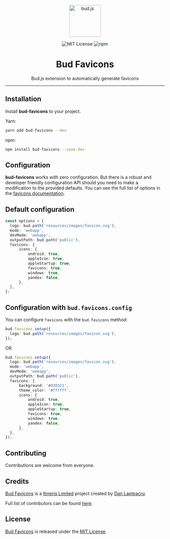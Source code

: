 <p align="center"><img src="https://cdn.roots.io/app/uploads/logo-bud.svg" height="100" alt="bud.js" /></p>

<p align="center">
  <img alt="MIT License" src="https://img.shields.io/github/license/itinerisltd/bud-favicons?color=%23525ddc&style=flat-square" />
  <img alt="npm" src="https://img.shields.io/npm/v/itinerisltd/bud-favicons.svg?color=%23525ddc&style=flat-square" />
</p>

<h1 align="center"><strong>Bud Favicons</strong></h1>

<p align="center">
  Bud.js extension to automatically generate favicons
</p>

---

## Installation

Install **bud-favicons** to your project.

Yarn:

```sh
yarn add bud-favicons --dev
```

npm:

```sh
npm install bud-favicons --save-dev
```

## Configuration

**bud-favicons** works with zero configuration. But there is a robust and developer friendly configuration API should you need to make a modification to the provided defaults.
You can see the full list of options in the [favicons documentation](https://github.com/itgalaxy/favicons#usage).

## Default configuration

```ts
const options = {
  logo: bud.path('resources/images/favicon.svg'),
  mode: 'webapp',
  devMode: 'webapp',
  outputPath: bud.path('public'),
  favicons: {
      icons: {
          android: true,
          appleIcon: true,
          appleStartup: true,
          favicons: true,
          windows: true,
          yandex: false,
      },
  },
};
```

## Configuration with `bud.favicons.config`

You can configure `favicons` with the `bud.favicons` method:

```ts title=bud.config.ts
bud.favicons.setup({
  logo: bud.path('resources/images/favicon.svg'),
});
```

OR

```ts title=bud.config.ts
bud.favicons.setup({
  logo: bud.path('resources/images/favicon.svg'),
  mode: 'webapp',
  devMode: 'webapp',
  outputPath: bud.path('public'),
  favicons: {
      background: '#030321',
      theme_color: '#ffffff',
      icons: {
          android: true,
          appleIcon: true,
          appleStartup: true,
          favicons: true,
          windows: true,
          yandex: false,
      },
  },
});
```

## Contributing

Contributions are welcome from everyone.

## Credits

[Bud Favicons](https://github.com/ItinerisLtd/bud-favicons) is a [Itineris Limited](https://www.itineris.co.uk/) project created by [Dan Lapteacru](https://github.com/danlapteacru).

Full list of contributors can be found [here](https://github.com/ItinerisLtd/bud-favicons/graphs/contributors).

## License

[Bud Favicons](https://github.com/ItinerisLtd/bud-favicons) is released under the [MIT License](https://opensource.org/licenses/MIT).